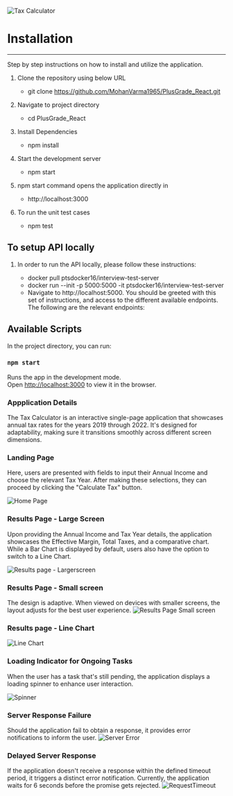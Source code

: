 ![Tax Calculator](docs/images/taxCalcOverview.gif)

# Installation

---


Step by step instructions on how to install and utilize the application.

1. Clone the repository using below URL

   - git clone https://github.com/MohanVarma1965/PlusGrade_React.git

2. Navigate to project directory

   - cd PlusGrade_React

3. Install Dependencies

   - npm install

4. Start the development server

   - npm start

5. npm start command opens the application directly in

   - http://localhost:3000

6. To run the unit test cases

   - npm test

## To setup API locally

1. In order to run the API locally, please follow these instructions:

   - docker pull ptsdocker16/interview-test-server
   - docker run --init -p 5000:5000 -it ptsdocker16/interview-test-server
   - Navigate to http://localhost:5000. You should be greeted with this set of instructions, and access to the different available endpoints. The following are the relevant endpoints:

## Available Scripts

In the project directory, you can run:

### `npm start`

Runs the app in the development mode.\
Open [http://localhost:3000](http://localhost:3000) to view it in the browser.

### Appplication Details

The Tax Calculator is an interactive single-page application that showcases annual tax rates for the years 2019 through 2022. It's designed for adaptability, making sure it transitions smoothly across different screen dimensions.

### Landing Page

Here, users are presented with fields to input their Annual Income and choose the relevant Tax Year. After making these selections, they can proceed by clicking the "Calculate Tax" button.

![Home Page](docs/images/LandingPage.png)

### Results Page - Large Screen

Upon providing the Annual Income and Tax Year details, the application showcases the Effective Margin, Total Taxes, and a comparative chart. While a Bar Chart is displayed by default, users also have the option to switch to a Line Chart.

![Results page - Largerscreen](docs/images/ResultsLargeScreen.png)

### Results Page - Small screen

The design is adaptive. When viewed on devices with smaller screens, the layout adjusts for the best user experience.
![Results Page Small screen](docs/images/ResultsSmallScreen.png)

### Results page - Line Chart

![Line Chart](docs/images/LineChart.png)

### Loading Indicator for Ongoing Tasks

When the user has a task that's still pending, the application displays a loading spinner to enhance user interaction.

![Spinner](docs/images/Spinner.png)

### Server Response Failure

Should the application fail to obtain a response, it provides error notifications to inform the user.
![Server Error](docs/images/ServerError.png)

### Delayed Server Response

If the application doesn't receive a response within the defined timeout period, it triggers a distinct error notification. Currently, the application waits for 6 seconds before the promise gets rejected.
![RequestTimeout](docs/images/RequestTimeout.png)
